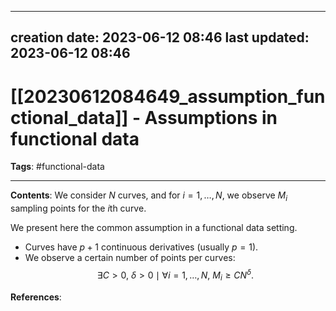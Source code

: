 
---
creation date: 2023-06-12 08:46
last updated: 2023-06-12 08:46
---
# [[20230612084649_assumption_functional_data]] - Assumptions in functional data
__Tags__: #functional-data 

---
__Contents__: We consider $N$ curves, and for $i = 1, \dots, N$, we observe $M_i$ sampling points for the $i$th curve.

We present here the common assumption in a functional data setting.

* Curves have $p + 1$ continuous derivatives (usually $p = 1$).
* We observe a certain number of points per curves:
$$\exists C > 0,~ \delta > 0 \mid \forall i = 1, \dots, N,~ M_i \geq C N^\delta.$$


__References__:

